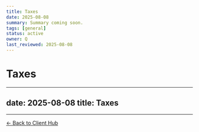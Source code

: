 ```yaml
---
title: Taxes
date: 2025-08-08
summary: Summary coming soon.
tags: [general]
status: active
owner: Q
last_reviewed: 2025-08-08
---
```

# Taxes

---
date: 2025-08-08
title: Taxes
---

---
[← Back to Client Hub](https://www.builtbyrays.com/Client-Vault/portal)
